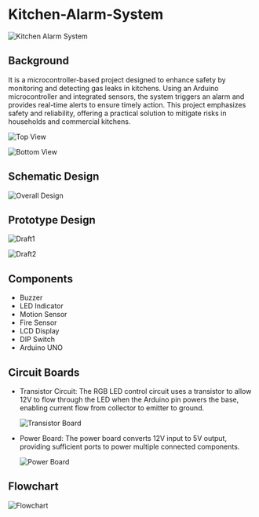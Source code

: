 # Kitchen-Alarm-System
![Kitchen Alarm System](https://github.com/user-attachments/assets/f2084811-0deb-4fd4-b3c3-37aeb96948fb)


## Background
It is a microcontroller-based project designed to enhance safety by monitoring and detecting gas leaks in kitchens. Using an Arduino microcontroller and integrated sensors, the system triggers an alarm and provides real-time alerts to ensure timely action. This project emphasizes safety and reliability, offering a practical solution to mitigate risks in households and commercial kitchens.

![Top View](https://github.com/user-attachments/assets/85fa7a92-8a03-4d3d-b724-53a156463879)

![Bottom View](https://github.com/user-attachments/assets/281dd17e-3e72-46e7-8c5f-8adb9d7f2ce9)


## Schematic Design
![Overall Design](https://github.com/user-attachments/assets/bc089bd8-914a-44bf-bcdb-79b0df21de0d)



## Prototype Design
![Draft1](https://github.com/user-attachments/assets/9d1a4469-911d-407a-bff8-bda4b46abaa1)

![Draft2](https://github.com/user-attachments/assets/17250bc0-2b75-4de9-a0d4-85717c9cd354)


## Components
- Buzzer
- LED Indicator
- Motion Sensor
- Fire Sensor
- LCD Display
- DIP Switch
- Arduino UNO


## Circuit Boards
- Transistor Circuit: The RGB LED control circuit uses a transistor to allow 12V to flow through the LED when the Arduino pin powers the base, enabling current flow from collector to emitter to ground.

  ![Transistor Board](https://github.com/user-attachments/assets/805c0400-75f7-432d-ab18-48e6afae2285)


- Power Board: The power board converts 12V input to 5V output, providing sufficient ports to power multiple connected components.

  ![Power Board](https://github.com/user-attachments/assets/a1ba7fc6-2569-4d05-be07-854ab47eb417)



## Flowchart
![Flowchart](https://github.com/user-attachments/assets/92db8890-22bc-4b86-bbcb-aa01479faf5b)

